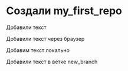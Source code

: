 ﻿# Создали my_first_repo

Добавили текст

Добавили текст через браузер

Добавим текст локально

Добавили текст в ветке new_branch